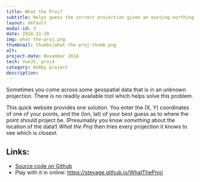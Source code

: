 ```yaml
---
title: What the Proj?
subtitle: Helps guess the correct projection given an easting-northing pair and an approximate lat-lon.
layout: default
modal-id: 3
date: 2018-11-28
img: what-the-proj.png
thumbnail: thumbs/what-the-proj-thumb.png
alt: 
project-date: November 2018
tech: VueJS, proj4
category: Hobby project
description: 
---
```

Sometimes you come across some geospatial data that is in an unknown projection. There is no readily available tool which helps solve this problem.

This quick website provides one solution. You enter the (X, Y) coordinates of one of your points, and the (lon, lat) of your best guess as to where the point should project be. (Presumably you know *something* about the location of the data!) *What the Proj* then tries every projection it knows to see which is closest.

## Links: 

* [Source code on Github](https://github.com/stevage/whattheproj)
* Play with it in online: https://stevage.github.io/WhatTheProj/
